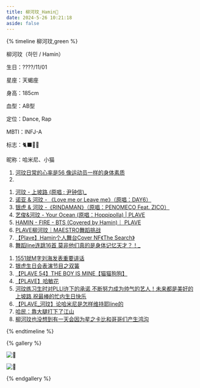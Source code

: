 ```yaml
---
title: 柳河玟_Hamin🖤
date: 2024-5-26 10:21:18
aside: false
---
```


{% timeline 柳河玟,green %}

<!-- timeline 个人资料 -->

柳河玟（하민 / Hamin）

生日：????/11/01

星座：天蝎座

身高：185cm

血型：AB型

定位：Dance, Rap

MBTI：INFJ-A

标志：🐈‍⬛🖤🥋

昵称：哈米尼、小猫

<!-- endtimeline -->

<!-- timeline TMI -->

1. [河玟日常的心率是56 像运动员一样的身体素质](https://weibo.com/7834063349/5046724194731226)
2. 

<!-- endtimeline -->

<!-- timeline 翻唱翻跳Cover -->

1. [河玟 - 上坡路 (原唱 : 尹钟信)_](https://www.bilibili.com/video/BV1vy4y1w7HS/?spm_id_from=333.999.0.0&vd_source=683accdf4a366c372d15625bf59c99d7)
2. [诺亚 & 河玟 - 《Love me or Leave me》（原唱：DAY6）](https://www.bilibili.com/video/BV1oc411m7gz/?spm_id_from=333.999.0.0&vd_source=683accdf4a366c372d15625bf59c99d7)
3. [ 银虎 & 河玟 -《RINDAMAN》（原唱：PENOMECO Feat. ZICO）](https://www.bilibili.com/video/BV1R1421S7mR/?spm_id_from=333.999.0.0&vd_source=683accdf4a366c372d15625bf59c99d7)
4. [艺俊&河玟 - Your Ocean (原唱：Hoppipolla) | PLAVE](https://www.bilibili.com/video/BV1iQ4y147xe/?spm_id_from=333.999.0.0&vd_source=683accdf4a366c372d15625bf59c99d7)
5. [HAMIN - FIRE - BTS (Covered by Hamin)｜ PLAVE](https://www.bilibili.com/video/BV1xY4y1D76a/?spm_id_from=333.999.0.0&vd_source=683accdf4a366c372d15625bf59c99d7)
5. [PLAVE柳河玟｜MAESTRO舞蹈挑战](https://www.bilibili.com/video/BV1VE421L7VK/?spm_id_from=333.999.0.0&vd_source=683accdf4a366c372d15625bf59c99d7)
5. [【Plave】Hamin个人舞台Cover NF《The Search》](https://www.bilibili.com/video/BV1iu4m1F7MS/?spm_id_from=333.999.0.0&vd_source=683accdf4a366c372d15625bf59c99d7)
5. [舞蹈line连跳16首 莫非他们真的是身体记忆天才？！_](https://www.bilibili.com/video/BV1xc411q7vy/?spm_id_from=333.999.0.0&vd_source=683accdf4a366c372d15625bf59c99d7)

<!-- endtimeline -->

<!-- timeline 常看常新的切片 -->

1. [1551就M字刘海发表重要讲话](https://www.bilibili.com/video/BV1Bz421U7bq/?spm_id_from=333.999.0.0&vd_source=683accdf4a366c372d15625bf59c99d7)
2. [银虎生日会表演节目之双簧](https://www.bilibili.com/video/BV1NM4m1r7pX/?spm_id_from=333.999.0.0&vd_source=683accdf4a366c372d15625bf59c99d7)
2. [【PLAVE 54】THE BOY IS MINE【猫猫狗狗】](https://www.bilibili.com/video/BV1Lp421S7o5/?spm_id_from=333.999.0.0&vd_source=683accdf4a366c372d15625bf59c99d7)
2. [【PLAVE】哈敏花](https://www.bilibili.com/video/BV1nM411Q7Tj/?spm_id_from=333.999.0.0&vd_source=683accdf4a366c372d15625bf59c99d7)
2. [河玟练习生时对PLLI许下的承诺 不断努力成为帅气的艺人！未来都是美好的上坡路 祝最棒的忙内生日快乐](https://www.bilibili.com/video/BV1Zu4y1E7sx/?spm_id_from=333.999.0.0&vd_source=683accdf4a366c372d15625bf59c99d7)
2. [【PLAVE_河玟】论哈米尼是怎样维持耶line的](https://www.bilibili.com/video/BV1rh4y1z7aU/?spm_id_from=333.999.0.0&vd_source=683accdf4a366c372d15625bf59c99d7)
2. [哈民：靠大腿打下了江山](https://www.bilibili.com/video/BV1DF411m7PP/?spm_id_from=333.999.0.0&vd_source=683accdf4a366c372d15625bf59c99d7)
2. [柳河玟也没想到有一天会因为星之卡比和哥哥们产生鸿沟](https://www.bilibili.com/video/BV1X8411B7Ba/?spm_id_from=333.999.0.0&vd_source=683accdf4a366c372d15625bf59c99d7)

<!-- endtimeline -->

{% endtimeline %}



{% gallery %}

![🖤](https://pic.imgdb.cn/item/6687e831d9c307b7e92ae564.jpg)

![🖤](https://img.picui.cn/free/2024/06/18/667129abeb514.jpg)





{% endgallery %}
